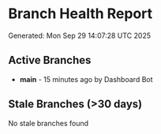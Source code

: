 # Branch Health Report
Generated: Mon Sep 29 14:07:28 UTC 2025

## Active Branches
- **main** - 15 minutes ago by Dashboard Bot

## Stale Branches (>30 days)
No stale branches found
